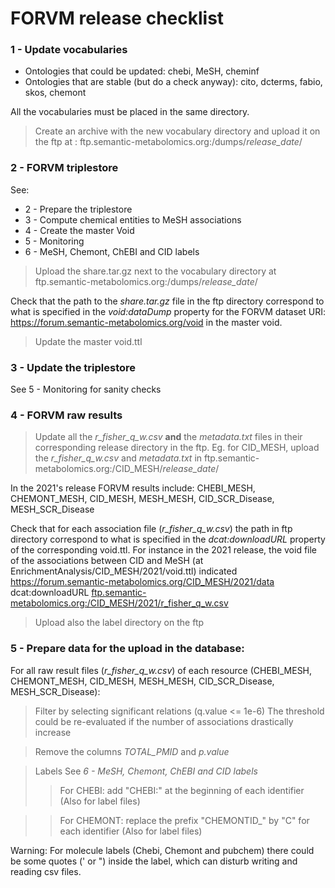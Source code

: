 # FORVM release checklist 

### 1 -  Update vocabularies

* Ontologies that could be updated: chebi, MeSH, cheminf
* Ontologies that are stable (but do a check anyway): cito, dcterms, fabio, skos, chemont 

All the vocabularies must be placed in the same directory.
> Create an archive with the new vocabulary directory and upload it on the ftp at : ftp.semantic-metabolomics.org:/dumps/*release_date*/

### 2 - FORVM triplestore

See:

* 2 - Prepare the triplestore
* 3 - Compute chemical entities to MeSH associations
* 4 - Create the master Void
* 5 - Monitoring
* 6 - MeSH, Chemont, ChEBI and CID labels

> Upload the share.tar.gz next to the vocabulary directory at ftp.semantic-metabolomics.org:/dumps/*release_date*/

Check that the path to the *share.tar.gz* file in the ftp directory correspond to what is specified in the *void:dataDump* property for the FORVM dataset URI: <https://forum.semantic-metabolomics.org/void> in the master void.

> Update the master void.ttl

### 3 - Update the triplestore

See 5 - Monitoring for sanity checks

### 4 - FORVM raw results

> Update all the *r_fisher_q_w.csv* **and** the *metadata.txt* files in their corresponding release directory in the ftp. Eg. for CID_MESH, upload the *r_fisher_q_w.csv* and  *metadata.txt* in ftp.semantic-metabolomics.org:/CID_MESH/*release\_date*/

In the 2021's release FORVM results include: CHEBI_MESH, CHEMONT_MESH, CID_MESH, MESH_MESH, CID_SCR_Disease, MESH_SCR_Disease

Check that for each association file (*r_fisher_q_w.csv*) the path in ftp directory correspond to what is specified in the *dcat:downloadURL* property of the corresponding void.ttl. For instance in the 2021 release, the void file of the associations between CID and MeSH (at EnrichmentAnalysis/CID_MESH/2021/void.ttl) indicated <https://forum.semantic-metabolomics.org/CID_MESH/2021/data> dcat:downloadURL <ftp.semantic-metabolomics.org:/CID_MESH/2021/r_fisher_q_w.csv>

> Upload also the label directory on the ftp

### 5 - Prepare data for the upload in the database:

For all raw result files (*r_fisher_q_w.csv*) of each resource (CHEBI_MESH, CHEMONT_MESH, CID_MESH, MESH_MESH, CID_SCR_Disease, MESH_SCR_Disease):
    
> Filter by selecting significant relations (q.value <= 1e-6) The threshold could be re-evaluated if the number of associations drastically increase

> Remove the columns *TOTAL_PMID* and *p.value*

> Labels See *6 - MeSH, Chemont, ChEBI and CID labels*
>> For CHEBI: add "CHEBI:" at the beginning of each identifier (Also for label files)

>> For CHEMONT: replace the prefix "CHEMONTID_" by "C" for each identifier (Also for label files)

Warning: For molecule labels (Chebi, Chemont and pubchem) there could be some quotes (' or ") inside the label, which can disturb writing and reading csv files.